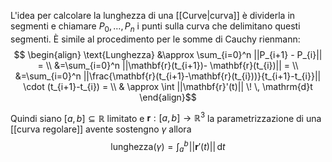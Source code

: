 L'idea per calcolare la lunghezza di una [[Curve|curva]] è dividerla in segmenti e chiamare $P_{0},\dots,P_{n}$ i punti sulla curva che delimitano questi segmenti. È simile al procedimento per le somme di Cauchy rienmann:
$$ \begin{align}
\text{Lunghezza} &\approx \sum_{i=0}^n ||P_{i+1} - P_{i}|| =  \\
&=\sum_{i=0}^n ||\mathbf{r}(t_{i+1})- \mathbf{r}(t_{i})|| = \\
&=\sum_{i=0}^n ||\frac{\mathbf{r}(t_{i+1}-\mathbf{r}(t_{i}))}{t_{i+1}-t_{i}}|| \cdot (t_{i+1}-t_{i}) = \\
& \approx \int ||\mathbf{r}'(t)|| \! \, \mathrm{d}t 
\end{align}$$



Quindi siano $[a,b] \subseteq \mathbb{R}$ limitato e $\mathbf{r} : [a,b] \to \mathbb{R}^3$ la parametrizzazione di una [[curva regolare]] avente sostengno $\gamma$ allora
$$ \text{lunghezza($\gamma$)} = \int_{a}^b \! ||\mathbf{r}'(t)|| \, \mathrm{d}t  $$
